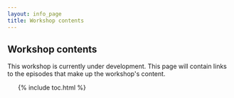 ```yaml
---
layout: info_page
title: Workshop contents
---
```


## Workshop contents

This workshop is currently under development. This page will contain links to
the episodes that make up the workshop's content.

<ol>
{% include toc.html %}
</ol>
